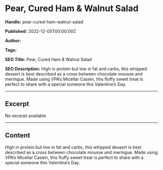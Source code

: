 # Pear, Cured Ham & Walnut Salad

**Handle:** pear-cured-ham-walnut-salad

**Published:** 2022-12-05T00:00:00Z

**Author:**  

**Tags:** 

**SEO Title:** Pear, Cured Ham & Walnut Salad

**SEO Description:** High in protein but low in fat and carbs, this whipped dessert is best described as a cross between chocolate mousse and meringue. Made using VPA’s Micellar Casein, this fluffy sweet treat is perfect to share with a special someone this Valentine’s Day.

---

## Excerpt

No excerpt available

---

## Content

High in protein but low in fat and carbs, this whipped dessert is best described as a cross between chocolate mousse and meringue. Made using VPA’s Micellar Casein, this fluffy sweet treat is perfect to share with a special someone this Valentine’s Day.

